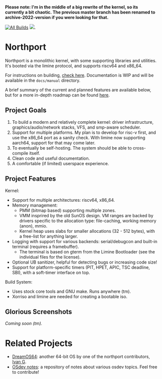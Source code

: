 **Please note: I'm in the middle of a big rewrite of the kernel, so its currently a bit chaotic. The previous master branch has been renamed to archive-2022-version if you were looking for that.**

[![All Builds](https://github.com/DeanoBurrito/northport/actions/workflows/build-tests.yml/badge.svg)](https://github.com/DeanoBurrito/northport/actions/workflows/build-tests.yml) [![](https://tokei.rs/b1/github/DeanoBurrito/northport?category=code)](https://github.com/DeanoBurrito/northport).

# Northport
Northport is a monolithic kernel, with some supporting libraries and utilities.
It's booted via the limine protocol, and supports riscv64 and x86_64. 

For instructions on building, [check here](docs/Building.md). Documentation is WIP and will be available in the `docs/manual` directory.

A brief summary of the current and planned features are available below, but for a more in-depth roadmap can be found [here](docs/Roadmap.md).

## Project Goals
1) To build a modern and relatively complete kernel: driver infrastructure, graphics/audio/network stacks, VFS, and smp-aware scheduler.
2) Support for multiple platforms. My plan is to develop for risc-v first, and use the x86_64 port as a sanity check. With limine now supporting aarch64, support for that may come later.
3) To eventually be self-hosting. The system should be able to cross-compile itself.
4) Clean code and useful documentation.
5) A comfortable (if limited) userspace experience.

## Project Features
Kernel:
- Support for multiple architectures: riscv64, x86_64.
- Memory management: 
    - PMM (bitmap based) supporting multiple zones. 
    - VMM insprired by the old SunOS design. VM ranges are backed by drivers specific to the allocation type: file-caching, working memory (anon), mmio.
    - Kernel heap uses slabs for smaller allocations (32 - 512 bytes), with a free-list for anything larger.
- Logging with support for various backends: serial/debugcon and built-in terminal (requires a framebuffer).
    - The terminal is based on gterm from the Limine Bootloader (see the individual files for the license).
- Optional UB sanitizer, helpful for detecting bugs or increasing code size!
- Support for platform-specific timers (PIT, HPET, APIC, TSC deadline, SBI), with a soft-timer interface on top.

Build System:
- Uses stock core tools and GNU make. Runs anywhere (tm).
- Xorriso and limine are needed for creating a bootable iso.

## Glorious Screenshots
*Coming soon (tm).*

# Related Projects
- [DreamOS64](https://github.com/dreamos82/Dreamos64): another 64-bit OS by one of the northport contributors, [Ivan G](https://github.com/dreamos82). 
- [OSdev notes](https://github.com/dreamos82/Osdev-Notes): a repository of notes about various osdev topics. Feel free to contribute!
